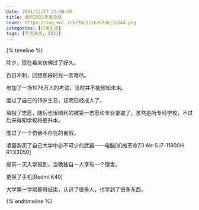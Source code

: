 ```yaml
---
date: 2021/12/17 23:48:00
title: 我的2021年度总结
cover: https://img.mol.ink/2021/1639756135144.png
categories: [日常生活]
tags: [年度总结, 2021]
---
```


{% timeline %}

<!-- node 2021 年 2 月 12 日 -->
除夕，现在看来仿佛过了好久。

<!-- node 2021 年 2 月 27 日 -->
百日冲刺，回想那段时光一言难尽。

<!-- node 2021 年 6 月 7 日 -->
参加了一场1078万人的考试，当时并不能预知未来。

<!-- node 2021 年 6 月 21 日 -->
度过了自己的18岁生日，证明已经成人了。

<!-- node 2021 年 7 月 至 4 月 -->
填报了志愿，随后也很顺利的被第一志愿和专业录取了，虽然是所专科学校，不过后来得知学校将要升本。

<!-- node 2021 年 6 月 至 9 月 -->
度过了一个仿佛不存在的暑假。

<!-- node 2021 年 8 月 30 日 -->
凌晨购买了自己大学中必不可少的武器——电脑[机械革命Z3 Air-S i7-11800H RTX3050]

<!-- node 2021 年 9 月 8 日 -->
提前一天入学报到，当晚独自一人享有一个宿舍。

<!-- node 2021 年 12 月 -->
更换了手机[Redmi K40]

<!-- node 2021 年 -->
大学第一学期即将结束，认识了很多人，也学到了很多东西。

{% endtimeline %}